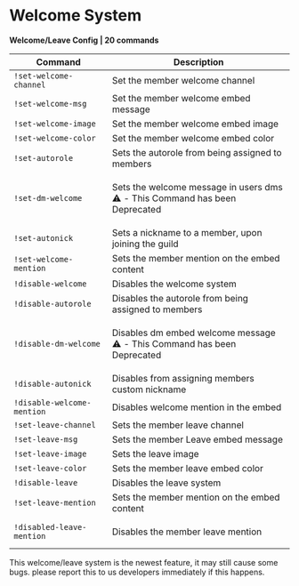 # Welcome System

**Welcome/Leave Config | 20 commands**

| Command                    | Description                                                                           |
| -------------------------- | ------------------------------------------------------------------------------------- |
| `!set-welcome-channel`     | Set the member welcome channel                                                        |
| `!set-welcome-msg`         | Set the member welcome embed message                                                  |
| `!set-welcome-image`       | Set the member welcome embed image                                                    |
| `!set-welcome-color`       | Set the member welcome embed color                                                    |
| `!set-autorole`            | Sets the autorole from being assigned to members                                      |
| `!set-dm-welcome`          | <p>Sets the welcome message in users dms<br>⚠️ - This Command has been Deprecated</p> |
| `!set-autonick`            | Sets a nickname to a member, upon joining the guild                                   |
| `!set-welcome-mention`     | Sets the member mention on the embed content                                          |
| `!disable-welcome`         | Disables the welcome system                                                           |
| `!disable-autorole`        | Disables the autorole from being assigned to members                                  |
| `!disable-dm-welcome`      | <p>Disables dm embed welcome message<br>⚠️ - This Command has been Deprecated</p>     |
| `!disable-autonick`        | Disables from assigning members custom nickname                                       |
| `!disable-welcome-mention` | Disables welcome mention in the embed                                                 |
| `!set-leave-channel`       | Sets the member leave channel                                                         |
| `!set-leave-msg`           | Sets the member Leave embed message                                                   |
| `!set-leave-image`         | Sets the leave image                                                                  |
| `!set-leave-color`         | Sets the member leave embed color                                                     |
| `!disable-leave`           | Disables the leave system                                                             |
| `!set-leave-mention`       | Sets the member mention on the embed content                                          |
| `!disabled-leave-mention`  | <p>Disables the member leave mention<br></p>                                          |

This welcome/leave system is the newest feature, it may still cause some bugs. please report this to us developers immediately if this happens.

